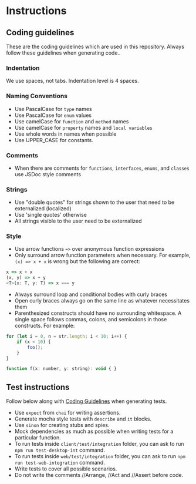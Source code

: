 # Instructions

## Coding guidelines

These are the coding guidelines which are used in this repository. Always follow these guidelines when generating code..

### Indentation

We use spaces, not tabs. Indentation level is 4 spaces.

### Naming Conventions

* Use PascalCase for `type` names
* Use PascalCase for `enum` values
* Use camelCase for `function` and `method` names
* Use camelCase for `property` names and `local variables`
* Use whole words in names when possible
* Use UPPER_CASE for constants.

### Comments

* When there are comments for `functions`, `interfaces`, `enums`, and `classes` use JSDoc style comments

### Strings

* Use "double quotes" for strings shown to the user that need to be externalized (localized)
* Use 'single quotes' otherwise
* All strings visible to the user need to be externalized

### Style

* Use arrow functions `=>` over anonymous function expressions
* Only surround arrow function parameters when necessary. For example, `(x) => x + x` is wrong but the following are correct:

```javascript
x => x + x
(x, y) => x + y
<T>(x: T, y: T) => x === y
```

* Always surround loop and conditional bodies with curly braces
* Open curly braces always go on the same line as whatever necessitates them
* Parenthesized constructs should have no surrounding whitespace. A single space follows commas, colons, and semicolons in those constructs. For example:

```javascript
for (let i = 0, n = str.length; i < 10; i++) {
    if (x < 10) {
        foo();
    }
}

function f(x: number, y: string): void { }
```

## Test instructions

Follow below along with [Coding Guidelines](#coding-guidelines) when generating tests.

* Use `expect` from `chai` for writing assertions.
* Generate mocha style tests with `describe` and `it` blocks.
* Use `sinon` for creating stubs and spies.
* Mock dependencies as much as possible when writing tests for a particular function.
* To run tests inside `client/test/integration` folder, you can ask to run `npm run test-desktop-int` command.
* To run tests inside `web/test/integration` folder, you can ask to run `npm run test-web-integration` command.
* Write tests to cover all possible scenarios.
* Do not write the comments //Arrange, //Act and //Assert before code.
